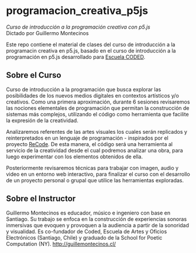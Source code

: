 # programacion_creativa_p5js
*Curso de introducción a la programación creativa con p5.js*<br>
Dictado por Guillermo Montecinos

Este repo contiene el material de clases del curso de introducción a la programacin creativa en p5.js, basado en el curso de introducción a la programación en p5.js desarrollado para [Escuela CODED](https://github.com/codedescuela/taller_p5js_01).

## Sobre el Curso
Curso de introducción a la programación que busca explorar las posibilidades de los nuevos medios digitales en contextos artísticos y/o creativos. Como una primera aproximación, durante 6 sesiones revisaremos las nociones elementales de programación que permitan la construcción de sistemas más complejos, utilizando el código como herramienta que facilite la expresión de la creatividad.

Analizaremos referentes de las artes visuales los cuales serán replicados y reinterpretados en un lenguaje de programación - inspirados por el proyecto [ReCode](http://recodeproject.com/). De esta manera, el código será una herramienta al servicio de la creatividad desde el cual podremos analizar una obra, para luego experimentar con los elementos obtenidos de ella.

Posteriormente revisaremos técnicas para trabajar con imagen, audio y video en un entorno web interactivo, para finalizar el curso con el desarrollo de un proyecto personal o grupal que utilice las herramientas exploradas.

## Sobre el Instructor
Guillermo Montecinos es educador, músico e ingeniero con base en Santiago. Su trabajo se enfoca en la construcción de experiencias sonoras inmersivas que evoquen y provoquen a la audiencia a partir de la sonoridad y visualidad. Es co-fundador de Coded, Escuela de Artes y Oficios Electrónicos (Santiago, Chile) y graduado de la School for Poetic Computation (NY). 
http://guillemontecinos.cl/
